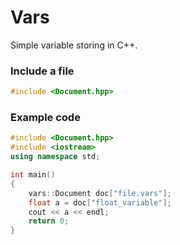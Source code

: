 # Vars
Simple variable storing in C++.

### Include a file
```c++
#include <Document.hpp>
```

### Example code
```c++
#include <Document.hpp>
#include <iostream>
using namespace std;

int main()
{
    vars::Document doc["file.vars"];
    float a = doc["float_variable"];
    cout << a << endl;
    return 0;
}
```
